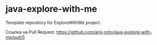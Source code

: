 # java-explore-with-me
Template repository for ExploreWithMe project.

Ссылка на Pull Request: https://github.com/anji-mito/java-explore-with-me/pull/5
